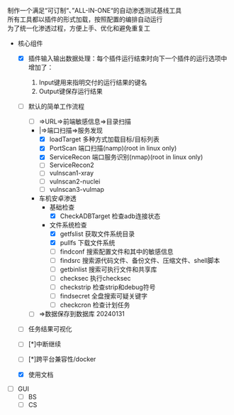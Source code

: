 制作一个满足“可订制“、”ALL-IN-ONE“的自动渗透测试基线工具  
所有工具都以插件的形式加载，按照配置的编排自动运行  
为了统一化渗透过程，方便上手、优化和避免重复工  

- 核心组件
    - [x] 插件输入输出数据处理：每个插件运行结束时向下一个插件的运行选项中增加了：
        1. Input键用来指明交付的运行结果的键名
        2. Output键保存运行结果
    - [ ] 默认的简单工作流程
        - [ ] =>URL=>前端敏感信息=>目录扫描
        - |=>端口扫描=>服务发现
            - [x] loadTarget 多种方式加载目标/目标列表
            - [x] PortScan  端口扫描(namp)(root in linux only)
            - [x] ServiceRecon  端口服务识别(nmap)(root in linux only)
            - [ ] ServiceRecon2 
            - [ ] vulnscan1-xray
            - [ ] vulnscan2-nuclei
            - [ ] vulnscan3-vulmap
        - 车机安卓渗透
            - 基础检查
                - [x] CheckADBTarget 检查adb连接状态
            - 文件系统检查
                - [x] getfslist 获取文件系统目录
                - [x] pullfs    下载文件系统
                - [ ] findconf  搜索配置文件和其中的敏感信息
                - [ ] findsrc   搜索源代码文件、备份文件、压缩文件、shell脚本
                - [ ] getbinlist    搜索可执行文件和共享库
                - [ ] checksec  执行checksec
                - [ ] checkstrip    检查strip和debug符号
                - [ ] findsecret    全盘搜索可疑关键字
                - [ ] checkcron     检查计划任务
        - [ ] =>数据保存到数据库 20240131
            
    - [ ] 任务结果可视化
    - [ ] [*]中断继续
    - [ ] [*]跨平台兼容性/docker
    - [x] 使用文档



- [ ] GUI
    - [ ] BS
    - [ ] CS

